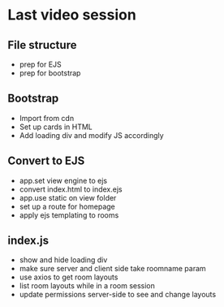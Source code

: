 # Last video session

## File structure

* prep for EJS
* prep for bootstrap

## Bootstrap

* Import from cdn
* Set up cards in HTML
* Add loading div and modify JS accordingly

## Convert to EJS

* app.set view engine to ejs
* convert index.html to index.ejs
* app.use static on view folder
* set up a route for homepage
* apply ejs templating to rooms

## index.js

* show and hide loading div
* make sure server and client side take roomname param
* use axios to get room layouts
* list room layouts while in a room session
* update permissions server-side to see and change layouts
